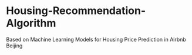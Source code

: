 # Housing-Recommendation-Algorithm
Based on Machine Learning Models for Housing Price Prediction in Airbnb Beijing
